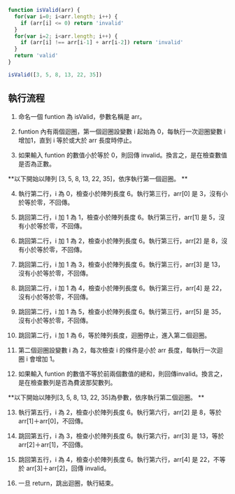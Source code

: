``` js
function isValid(arr) {
  for(var i=0; i<arr.length; i++) {
    if (arr[i] <= 0) return 'invalid'
  }
  for(var i=2; i<arr.length; i++) {
    if (arr[i] !== arr[i-1] + arr[i-2]) return 'invalid'
  }
  return 'valid'
}

isValid([3, 5, 8, 13, 22, 35])
```

## 執行流程
1. 命名一個 funtion 為 isValid，參數名稱是 arr。 

2. funtion 內有兩個迴圈，第一個迴圈設變數 i 起始為 0，每執行一次迴圈變數 i 增加1，直到 i 等於或大於 arr 長度時停止。

3. 如果輸入 funtion 的數值小於等於 0，則回傳 invalid。換言之，是在檢查數值是否為正數。 

**以下開始以陣列 [3, 5, 8, 13, 22, 35]，依序執行第一個迴圈。 **

4. 執行第二行，i 為 0，檢查小於陣列長度 6。執行第三行，arr[0] 是 3，沒有小於等於零，不回傳。 

5. 跳回第二行，i 加 1 為 1，檢查小於陣列長度 6。執行第三行，arr[1] 是 5，沒有小於等於零，不回傳。 

6. 跳回第二行，i 加 1 為 2，檢查小於陣列長度 6。執行第三行，arr[2] 是 8，沒有小於等於零，不回傳。 

7. 跳回第二行，i 加 1 為 3，檢查小於陣列長度 6。執行第三行，arr[3] 是 13，沒有小於等於零，不回傳。 

8. 跳回第二行，i 加 1 為 4，檢查小於陣列長度 6。執行第三行，arr[4] 是 22，沒有小於等於零，不回傳。 

9. 跳回第二行，i 加 1 為 5，檢查小於陣列長度 6。執行第三行，arr[5] 是  35，沒有小於等於零，不回傳。 

10. 跳回第二行，i 加 1 為 6，等於陣列長度，迴圈停止，進入第二個迴圈。

11. 第二個迴圈設變數 i 為 2，每次檢查 i 的條件是小於 arr 長度，每執行一次迴圈 i 會增加 1。

12. 如果輸入 funtion 的數值不等於前兩個數值的總和，則回傳invalid。換言之，是在檢查數列是否為費波那契數列。

**以下開始以陣列[3, 5, 8, 13, 22, 35]為參數，依序執行第二個迴圈。 **

13. 執行第五行，i 為 2，檢查小於陣列長度 6。執行第六行，arr[2] 是 8，等於 arr[1]＋arr[0]，不回傳。

14. 跳回第五行，i 為 3，檢查小於陣列長度 6。執行第六行，arr[3] 是 13，等於 arr[2]＋arr[1]，不回傳。

15. 跳回第五行，i 為 4，檢查小於陣列長度 6。執行第六行，arr[4] 是 22，不等於 arr[3]＋arr[2]，回傳 invalid。

16. 一旦 return，跳出迴圈，執行結束。